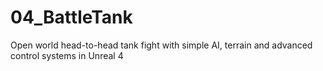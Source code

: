 # 04_BattleTank
Open world head-to-head tank fight with simple AI, terrain and advanced control systems in Unreal 4
